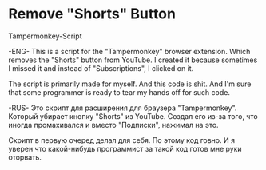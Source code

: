 # Remove "Shorts" Button
Tampermonkey-Script


-ENG-
This is a script for the "Tampermonkey" browser extension. Which removes the "Shorts" button from YouTube.
I created it because sometimes I missed it and instead of "Subscriptions", I clicked on it.

The script is primarily made for myself. And this code is shit. And I'm sure that some programmer is ready to tear my hands off for such code.


-RUS-
Это скрипт для расширения для браузера "Tampermonkey". Который убирает кнопку "Shorts" из YouTube.
Создал его из-за того, что иногда промахивался и вместо "Подписки", нажимал на это.

Скрипт в первую очеред делал для себя. По этому код говно. И я уверен что какой-нибудь программист за такой код готов мне руки оторвать.
